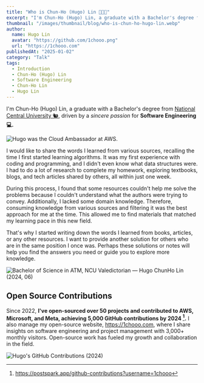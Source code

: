 ```yaml
---
title: "Who is Chun-Ho (Hugo) Lin 👨🏻‍💻"
excerpt: "I'm Chun-Ho (Hugo) Lin, a graduate with a Bachelor's degree from National Central University (NCU) 🐿️, driven by a sincere passion for Software Engineering 💻."
thumbnail: "/images/thumbnail/blog/who-is-chun-ho-hugo-lin.webp"
author:
  name: Hugo Lin
  avatar: "https://github.com/1chooo.png"
  url: "https://1chooo.com"
publishedAt: "2025-01-02"
category: "Talk"
tags:
  - Introduction
  - Chun-Ho (Hugo) Lin
  - Software Engineering
  - Chun-Ho Lin
  - Hugo Lin
---
```


I'm Chun-Ho (Hugo) Lin, a graduate with a Bachelor's degree from [National Central University 🐿️](https://www.ncu.edu.tw/), driven by a _sincere passion_ for **Software Engineering 💻.**

![Hugo was the Cloud Ambassador at AWS.](https://miro.medium.com/v2/resize:fit:1400/format:webp/1*bLp6dAkksB3iG4kDxMP0bA.jpeg)

I would like to share the words I learned from various sources, recalling the time I first started learning algorithms. It was my first experience with coding and programming, and I didn't even know what data structures were. I had to do a lot of research to complete my homework, exploring textbooks, blogs, and tech articles shared by others, all within just one week.

During this process, I found that some resources couldn't help me solve the problems because I couldn't understand what the authors were trying to convey. Additionally, I lacked some domain knowledge. Therefore, consuming knowledge from various sources and filtering it was the best approach for me at the time. This allowed me to find materials that matched my learning pace in this new field.

That's why I started writing down the words I learned from books, articles, or any other resources. I want to provide another solution for others who are in the same position I once was. Perhaps these solutions or notes will help you find the answers you need or guide you to explore more knowledge.

![Bachelor of Science in ATM, NCU Valedictorian — Hugo ChunHo Lin (2024, 06)](https://miro.medium.com/v2/resize:fit:1400/format:webp/1*I6ElD-AdcBFYeUTIKV7SVg.jpeg)

## Open Source Contributions

Since 2022, **I've open-sourced over 50 projects and contributed to AWS, Microsoft, and Meta, achieving 5,000 GitHub contributions by 2024 [^1].** I also manage my open-source website, https://1chooo.com, where I share insights on software engineering and project management with 3,000+ monthly visitors. Open-source work has fueled my growth and collaboration in the field.

![Hugo's GitHub Contributions (2024)](/images/posts/who-is-chun-ho-hugo-lin/postspark-1chooo-github-contributions-2024.png)

[^1]: https://postspark.app/github-contributions?username=1chooo
